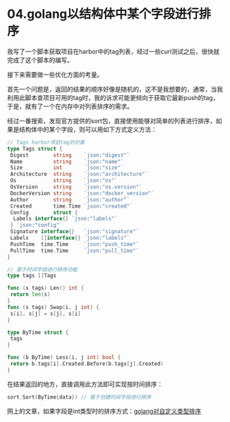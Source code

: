 # 04.golang以结构体中某个字段进行排序

我写了一个脚本获取项目在harbor中的tag列表，经过一些curl测试之后，很快就完成了这个脚本的编写。

接下来需要做一些优化方面的考量。

首先一个问题是，返回的结果的顺序好像是随机的，这不是我想要的，通常，当我利用此脚本查项目可用的tag时，我的诉求可能更倾向于获取它最新push的tag，于是，就有了一个在内存中对列表排序的需求。

经过一番搜索，发现官方提供的sort包，直接使用能够对简单的列表进行排序，如果是结构体中的某个字段，则可以用如下方式定义方法：

```go
// Tags harbor项目tag的对象
type Tags struct {
 Digest        string    `json:"digest"`
 Name          string    `json:"name"`
 Size          int       `json:"size"`
 Architecture  string    `json:"architecture"`
 Os            string    `json:"os"`
 OsVersion     string    `json:"os.version"`
 DockerVersion string    `json:"docker_version"`
 Author        string    `json:"author"`
 Created       time.Time `json:"created"`
 Config        struct {
  Labels interface{} `json:"labels"`
 } `json:"config"`
 Signature interface{}   `json:"signature"`
 Labels    []interface{} `json:"labels"`
 PushTime  time.Time     `json:"push_time"`
 PullTime  time.Time     `json:"pull_time"`
}

// 基于时间字段进行排序功能
type tags []Tags

func (s tags) Len() int {
 return len(s)
}
func (s tags) Swap(i, j int) {
 s[i], s[j] = s[j], s[i]
}

type ByTime struct {
 tags
}

func (b ByTime) Less(i, j int) bool {
 return b.tags[i].Created.Before(b.tags[j].Created)
}

```

在结果返回的地方，直接调用此方法即可实现按时间排序：

```go
sort.Sort(ByTime{data}) // 基于创建时间字段进行排序
```

网上的文章，如果字段是int类型时的排序方式：[golang对自定义类型排序](https://segmentfault.com/a/1190000008062661)
